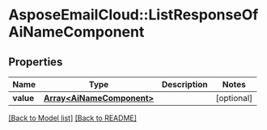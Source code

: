 # AsposeEmailCloud::ListResponseOfAiNameComponent

## Properties
Name | Type | Description | Notes
---- | ---- | ----------- | -----
**value** |[**Array&lt;AiNameComponent&gt;**](AiNameComponent.md) |  | [optional] 


[[Back to Model list]](Models.md) [[Back to README]](README.md)
